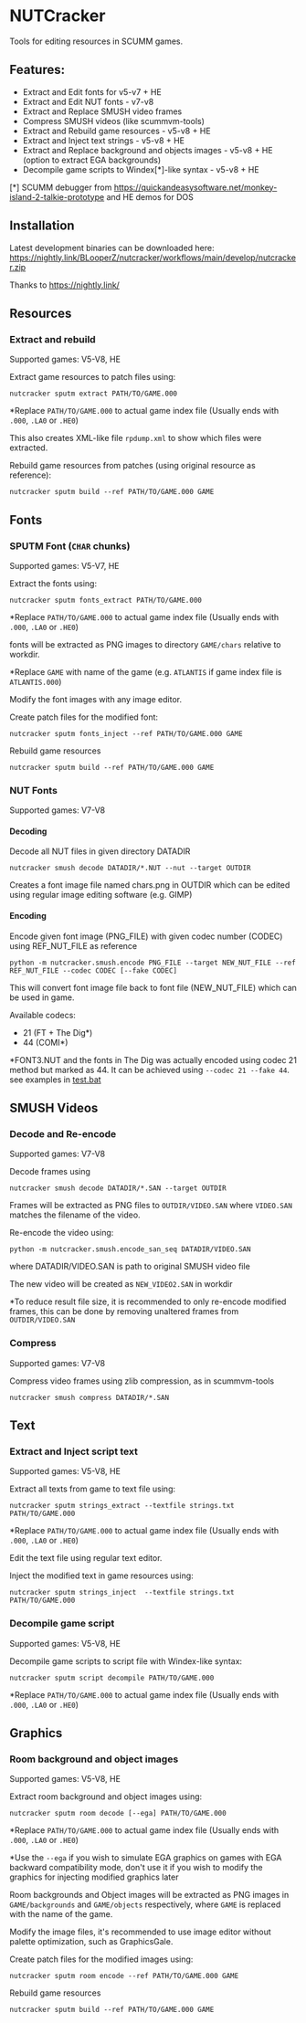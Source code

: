# NUTCracker
Tools for editing resources in SCUMM games.

## Features:
* Extract and Edit fonts for v5-v7 + HE
* Extract and Edit NUT fonts - v7-v8
* Extract and Replace SMUSH video frames
* Compress SMUSH videos (like scummvm-tools)
* Extract and Rebuild game resources - v5-v8 + HE
* Extract and Inject text strings - v5-v8 + HE
* Extract and Replace background and objects images - v5-v8 + HE (option to extract EGA backgrounds)
* Decompile game scripts to Windex[*]-like syntax - v5-v8 + HE

[*] SCUMM debugger from https://quickandeasysoftware.net/monkey-island-2-talkie-prototype and HE demos for DOS

## Installation
Latest development binaries can be downloaded here: https://nightly.link/BLooperZ/nutcracker/workflows/main/develop/nutcracker.zip

Thanks to https://nightly.link/

## Resources

### Extract and rebuild

Supported games: V5-V8, HE

Extract game resources to patch files using:
```
nutcracker sputm extract PATH/TO/GAME.000
```
*Replace `PATH/TO/GAME.000` to actual game index file (Usually ends with `.000`, `.LA0` or `.HE0`)

This also creates XML-like file `rpdump.xml` to show which files were extracted.

Rebuild game resources from patches (using original resource as reference):
```
nutcracker sputm build --ref PATH/TO/GAME.000 GAME
```

## Fonts

### SPUTM Font (`CHAR` chunks)

Supported games: V5-V7, HE

Extract the fonts using:
```
nutcracker sputm fonts_extract PATH/TO/GAME.000
```

*Replace `PATH/TO/GAME.000` to actual game index file (Usually ends with `.000`, `.LA0` or `.HE0`)

fonts will be extracted as PNG images to directory `GAME/chars` relative to workdir.

*Replace `GAME` with name of the game (e.g. `ATLANTIS` if game index file is `ATLANTIS.000`)

Modify the font images with any image editor.

Create patch files for the modified font:
```
nutcracker sputm fonts_inject --ref PATH/TO/GAME.000 GAME
```
Rebuild game resources
```
nutcracker sputm build --ref PATH/TO/GAME.000 GAME
```

### NUT Fonts

Supported games: V7-V8

#### Decoding
Decode all NUT files in given directory DATADIR
```
nutcracker smush decode DATADIR/*.NUT --nut --target OUTDIR
```
Creates a font image file named chars.png in OUTDIR which can be edited using regular image editing software (e.g. GIMP)

#### Encoding
Encode given font image (PNG_FILE) with given codec number (CODEC) using REF_NUT_FILE as reference
```
python -m nutcracker.smush.encode PNG_FILE --target NEW_NUT_FILE --ref REF_NUT_FILE --codec CODEC [--fake CODEC]
```
This will convert font image file back to font file (NEW_NUT_FILE) which can be used in game.

Available codecs: 
* 21 (FT + The Dig*)
* 44 (COMI*)

*FONT3.NUT and the fonts in The Dig was actually encoded using codec 21 method but marked as 44.
It can be achieved using `--codec 21 --fake 44`.
see examples in [test.bat](test.bat)

## SMUSH Videos

### Decode and Re-encode

Supported games: V7-V8

Decode frames using
```
nutcracker smush decode DATADIR/*.SAN --target OUTDIR
```
Frames will be extracted as PNG files to `OUTDIR/VIDEO.SAN`
where `VIDEO.SAN` matches the filename of the video.

Re-encode the video using:
```
python -m nutcracker.smush.encode_san_seq DATADIR/VIDEO.SAN
``` 
where DATADIR/VIDEO.SAN is path to original SMUSH video file

The new video will be created as `NEW_VIDEO2.SAN` in workdir

*To reduce result file size, it is recommended to only re-encode modified frames, this can be done by removing unaltered frames from `OUTDIR/VIDEO.SAN`

### Compress

Supported games: V7-V8

Compress video frames using zlib compression, as in scummvm-tools
```
nutcracker smush compress DATADIR/*.SAN
```

## Text

### Extract and Inject script text

Supported games: V5-V8, HE

Extract all texts from game to text file using:
```
nutcracker sputm strings_extract --textfile strings.txt PATH/TO/GAME.000
```
*Replace `PATH/TO/GAME.000` to actual game index file (Usually ends with `.000`, `.LA0` or `.HE0`)

Edit the text file using regular text editor.

Inject the modified text in game resources using:
```
nutcracker sputm strings_inject  --textfile strings.txt PATH/TO/GAME.000
```

### Decompile game script

Supported games: V5-V8, HE

Decompile game scripts to script file with Windex-like syntax:

```
nutcracker sputm script decompile PATH/TO/GAME.000
```
*Replace `PATH/TO/GAME.000` to actual game index file (Usually ends with `.000`, `.LA0` or `.HE0`)


## Graphics

### Room background and object images

Supported games: V5-V8, HE

Extract room background and object images using:

```
nutcracker sputm room decode [--ega] PATH/TO/GAME.000
```
*Replace `PATH/TO/GAME.000` to actual game index file (Usually ends with `.000`, `.LA0` or `.HE0`)

*Use the `--ega` if you wish to simulate EGA graphics on games with EGA backward compatibility mode, don't use it if you wish to modify the graphics for injecting modified graphics later

Room backgrounds and Object images will be extracted as PNG images in `GAME/backgrounds` and `GAME/objects` respectively, where `GAME` is replaced with the name of the game.

Modify the image files, it's recommended to use image editor without palette optimization, such as GraphicsGale.

Create patch files for the modified images using:
```
nutcracker sputm room encode --ref PATH/TO/GAME.000 GAME
```
Rebuild game resources
```
nutcracker sputm build --ref PATH/TO/GAME.000 GAME
```
